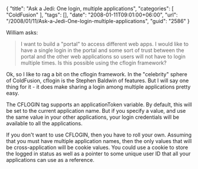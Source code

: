 {
	"title": "Ask a Jedi: One login, multiple applications",
	"categories": [
		"ColdFusion"
	],
	"tags": [],
	"date": "2008-01-11T09:01:00+06:00",
	"url": "/2008/01/11/Ask-a-Jedi-One-login-multiple-applications",
	"guid": "2586"
}

William asks:

<blockquote>
<p>
I want to build a "portal" to access different web apps.  I would like to have a single login in the portal and some sort of trust between the portal and the other web applications so users will not have to login multiple times.  Is this possible using the cflogin framework?
</p>
</blockquote>

Ok, so I like to rag a bit on the cflogin framework. In the "celebrity" sphere of ColdFusion, cflogin is the Stephen Baldwin of features. But I will say one thing for it - it does make sharing a login among multiple applications pretty easy.

The CFLOGIN tag supports an applicationToken variable. By default, this will be set to the current application name. But if you specify a value, and use the same value in your other applications, your login credentials will be available to all the applications.

If you don't want to use CFLOGIN, then you have to roll your own. Assuming that you must have multiple application names, then the only values that will be cross-application will be cookie values. You could use a cookie to store the logged in status as well as a pointer to some unique user ID that all your applications can use as a reference.